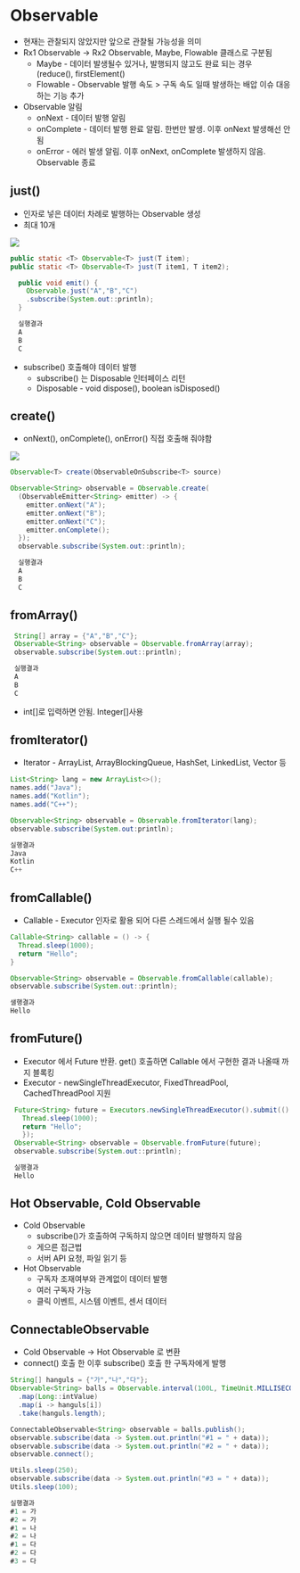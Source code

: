 # Observable
 * 현재는 관찰되지 않았지만 앞으로 관찰될 가능성을 의미
 * Rx1 Observable -> Rx2 Observable, Maybe, Flowable 클래스로 구분됨
   * Maybe - 데이터 발생될수 있거나, 발행되지 않고도 완료 되는 경우 (reduce(), firstElement()
   * Flowable - Observable 발행 속도 > 구독 속도 일때 발생하는 배압 이슈 대응 하는 기능 추가
 * Observable 알림
   * onNext - 데이터 발행 알림
   * onComplete - 데이터 발행 완료 알림. 한번만 발생. 이후 onNext 발생해선 안됨
   * onError - 에러 발생 알림. 이후 onNext, onComplete 발생하지 않음. Observable 종료


## just()
 * 인자로 넣은 데이터 차례로 발행하는 Observable 생성
 * 최대 10개
 <img src="http://reactivex.io/documentation/operators/images/just.c.png"/>

```Java
public static <T> Observable<T> just(T item);
public static <T> Observable<T> just(T item1, T item2);
```

```Java
  public void emit() {
    Observable.just("A","B","C")
    .subscribe(System.out::println);
  }

  실행결과
  A
  B
  C
```
 * subscribe() 호출해야 데이터 발행
   * subscribe() 는 Disposable 인터페이스 리턴
   * Disposable - void dispose(), boolean isDisposed()

## create()
  * onNext(), onComplete(), onError() 직접 호출해 줘야함
<img src="http://reactivex.io/documentation/operators/images/create.c.png"/>

```Java
Observable<T> create(ObservableOnSubscribe<T> source)
```

```Java
Observable<String> observable = Observable.create(
  (ObservableEmitter<String> emitter) -> {
    emitter.onNext("A");
    emitter.onNext("B");
    emitter.onNext("C");
    emitter.onComplete();
  });
  observable.subscribe(System.out::println);

  실행결과
  A
  B
  C
```
## fromArray()
```Java
 String[] array = {"A","B","C"};
 Observable<String> observable = Observable.fromArray(array);
 observable.subscribe(System.out::println);

 실행결과
 A
 B
 C
```
 * int[]로 입력하면 안됨. Integer[]사용

## fromIterator()
  * Iterator<E> - ArrayList, ArrayBlockingQueue, HashSet, LinkedList, Vector 등

```Java
List<String> lang = new ArrayList<>();
names.add("Java");
names.add("Kotlin");
names.add("C++");

Observable<String> observable = Observable.fromIterator(lang);
observable.subscribe(System.out:println);

실행결과
Java
Kotlin
C++
```

## fromCallable()
 * Callable - Executor 인자로 활용 되어 다른 스레드에서 실행 될수 있음

```Java
Callable<String> callable = () -> {
  Thread.sleep(1000);
  return "Hello";
}

Observable<String> observable = Observable.fromCallable(callable);
observable.subscribe(System.out::println);

샐행결과
Hello
```

## fromFuture()
 * Executor 에서 Future 반환. get() 호출하면 Callable 에서 구현한 결과 나올때 까지 블록킹
 * Executor - newSingleThreadExecutor, FixedThreadPool, CachedThreadPool 지원

```Java
 Future<String> future = Executors.newSingleThreadExecutor().submit(() -> {
   Thread.sleep(1000);
   return "Hello";
   });
 Observable<String> observable = Observable.fromFuture(future);
 observable.subscribe(System.out::println);

 실행결과
 Hello
```

 ## Hot Observable, Cold Observable
  * Cold Observable
    * subscribe()가 호출하여 구독하지 않으면 데이터 발행하지 않음
    * 게으른 접근법
    * 서버 API 요청, 파일 읽기 등
  * Hot Observable
    * 구독자 조재여부와 관계없이 데이터 발행
    * 여러 구독자 가능
    * 클릭 이벤트, 시스템 이벤트, 센서 데이터

## ConnectableObservable
 * Cold Observable -> Hot Observable 로 변환
 * connect() 호출 한 이후 subscribe() 호출 한 구독자에게 발행

```Java
String[] hanguls = {"가","나","다"};
Observable<String> balls = Observable.interval(100L, TimeUnit.MILLISECONDS)
  .map(Long::intValue)
  .map(i -> hanguls[i])
  .take(hanguls.length);

ConnectableObservable<String> observable = balls.publish();
observable.subscribe(data -> System.out.println("#1 = " + data));
observable.subscribe(data -> System.out.println("#2 = " + data));
observable.connect();

Utils.sleep(250);
observable.subscribe(data -> System.out.println("#3 = " + data));
Utils.sleep(100);

실행결과
#1 = 가
#2 = 가
#1 = 나
#2 = 나
#1 = 다
#2 = 다
#3 = 다
```
